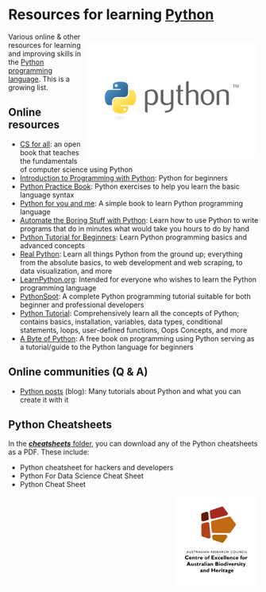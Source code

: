 # Resources for learning <a href="https://www.python.org">Python</a>

<a href="https://www.python.org"><img align="right" src="Pythonlogo.png" alt="Python" width="350" style="margin-top: 20px"></a>

Various online & other resources for learning and improving skills in the <a href="https://www.python.org">Python programming language</a>. This is a growing list.

## Online resources
- <a href="https://www.cs.hmc.edu/twiki/bin/view/CSforAll/">CS for all</a>: an open book that teaches the fundamentals of computer science using Python
- <a href="https://opentechschool.github.io/python-beginners/en/index.html">Introduction to Programming with Python</a>: Python for beginners
- <a href="https://anandology.com/python-practice-book/index.html">Python Practice Book</a>: Python exercises to help you learn the basic language syntax 
- <a href="https://pymbook.readthedocs.io/en/latest/">Python for you and me</a>: A simple book to learn Python programming language
- <a href="https://automatetheboringstuff.com">Automate the Boring Stuff with Python</a>: Learn how to use Python to write programs that do in minutes what would take you hours to do by hand
- <a href="https://www.guru99.com/python-tutorials.html">Python Tutorial for Beginners</a>: Learn Python programming basics and advanced concepts
- <a href="https://realpython.com/start-here/">Real Python</a>: Learn all things Python from the ground up; everything from the absolute basics, to web development and web scraping, to data visualization, and more
- <a href="https://www.learnpython.orga">LearnPython.org</a>: Intended for everyone who wishes to learn the Python programming language
- <a href="https://pythonspot.com">PythonSpot</a>: A complete Python programming tutorial suitable for both beginner and professional developers
- <a href="https://intellipaat.com/blog/tutorial/python-tutorial/">Python Tutorial</a>: Comprehensively learn all the concepts of Python; contains basics, installation, variables, data types, conditional statements, loops, user-defined functions, Oops Concepts, and more
- <a href="https://python.swaroopch.com">A Byte of Python</a>: A free book on programming using Python serving as a tutorial/guide to the Python language for beginners

## Online communities (Q & A)
- <a href="https://www.twilio.com/blog/tag/python">Python posts</a> (blog): Many tutorials about Python and what you can create it with it
  
## Python Cheatsheets
In the <a href="https://github.com/CABAH/learningPythonResources/tree/main/cheatsheets"><strong><em>cheatsheets</em></strong> folder</a>, you can download any of the Python cheatsheets as a PDF. These include:
- Python cheatsheet for hackers and developers
- Python For Data Science Cheat Sheet
- Python Cheat Sheet
  
[<img src="CabahFCP.jpg" alt="Centre of Excellence for Australian Biodiversity and Heritage" width="170" align="right" />](http://EpicAustralia.org.au)

